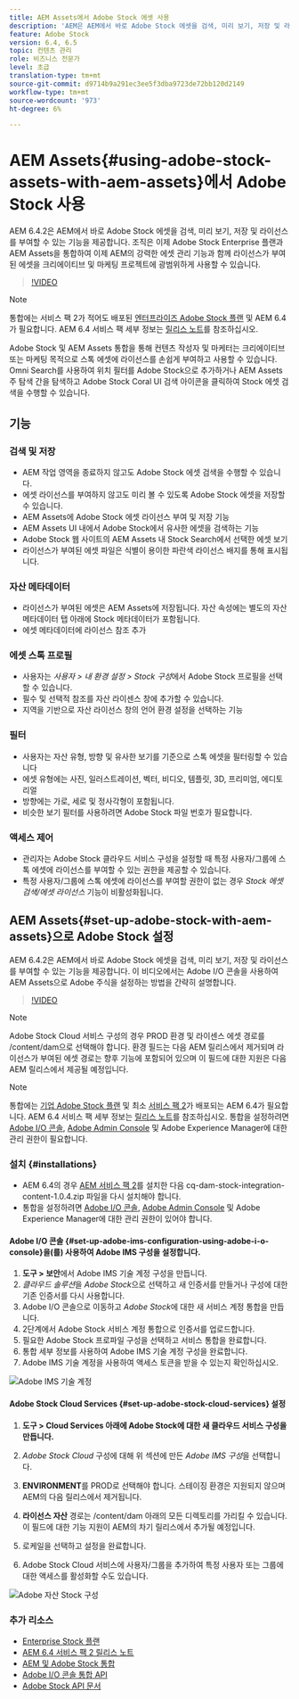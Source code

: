 ```yaml
---
title: AEM Assets에서 Adobe Stock 에셋 사용
description: 'AEM은 AEM에서 바로 Adobe Stock 에셋을 검색, 미리 보기, 저장 및 라이선스를 부여할 수 있는 기능을 제공합니다. 조직은 이제 Adobe Stock Enterprise 플랜과 AEM Assets을 통합하여 이제 AEM의 강력한 에셋 관리 기능과 함께 라이선스가 부여된 에셋을 크리에이티브 및 마케팅 프로젝트에 광범위하게 사용할 수 있습니다. '
feature: Adobe Stock
version: 6.4, 6.5
topic: 컨텐츠 관리
role: 비즈니스 전문가
level: 초급
translation-type: tm+mt
source-git-commit: d9714b9a291ec3ee5f3dba9723de72bb120d2149
workflow-type: tm+mt
source-wordcount: '973'
ht-degree: 6%

---
```



# AEM Assets{#using-adobe-stock-assets-with-aem-assets}에서 Adobe Stock 사용

AEM 6.4.2은 AEM에서 바로 Adobe Stock 에셋을 검색, 미리 보기, 저장 및 라이선스를 부여할 수 있는 기능을 제공합니다. 조직은 이제 Adobe Stock Enterprise 플랜과 AEM Assets을 통합하여 이제 AEM의 강력한 에셋 관리 기능과 함께 라이선스가 부여된 에셋을 크리에이티브 및 마케팅 프로젝트에 광범위하게 사용할 수 있습니다.

>[!VIDEO](https://video.tv.adobe.com/v/24678/?quality=9&learn=on)

>[!NOTE]
>
>통합에는 서비스 팩 2가 적어도 배포된 [엔터프라이즈 Adobe Stock 플랜](https://landing.adobe.com/en/na/products/creative-cloud/ctir-4625-stock-for-enterprise/index.html) 및 AEM 6.4가 필요합니다. AEM 6.4 서비스 팩 세부 정보는 [릴리스 노트](https://helpx.adobe.com/experience-manager/6-4/release-notes/sp-release-notes.html)를 참조하십시오.

Adobe Stock 및 AEM Assets 통합을 통해 컨텐츠 작성자 및 마케터는 크리에이티브 또는 마케팅 목적으로 스톡 에셋에 라이선스를 손쉽게 부여하고 사용할 수 있습니다. Omni Search를 사용하여 위치 필터를 Adobe Stock으로 추가하거나 AEM Assets 주 탐색 간을 탐색하고 Adobe Stock Coral UI 검색 아이콘을 클릭하여 Stock 에셋 검색을 수행할 수 있습니다.

## 기능

### 검색 및 저장

* AEM 작업 영역을 종료하지 않고도 Adobe Stock 에셋 검색을 수행할 수 있습니다.
* 에셋 라이선스를 부여하지 않고도 미리 볼 수 있도록 Adobe Stock 에셋을 저장할 수 있습니다.
* AEM Assets에 Adobe Stock 에셋 라이선스 부여 및 저장 기능
* AEM Assets UI 내에서 Adobe Stock에서 유사한 에셋을 검색하는 기능
* Adobe Stock 웹 사이트의 AEM Assets 내 Stock Search에서 선택한 에셋 보기
* 라이선스가 부여된 에셋 파일은 식별이 용이한 파란색 라이선스 배지를 통해 표시됩니다.

### 자산 메타데이터

* 라이선스가 부여된 에셋은 AEM Assets에 저장됩니다. 자산 속성에는 별도의 자산 메타데이터 탭 아래에 Stock 메타데이터가 포함됩니다.
* 에셋 메타데이터에 라이선스 참조 추가

### 에셋 스톡 프로필

* 사용자는 *사용자 > 내 환경 설정 > Stock 구성*&#x200B;에서 Adobe Stock 프로필을 선택할 수 있습니다.
* 필수 및 선택적 참조를 자산 라이센스 창에 추가할 수 있습니다.
* 지역을 기반으로 자산 라이선스 창의 언어 환경 설정을 선택하는 기능

### 필터

* 사용자는 자산 유형, 방향 및 유사한 보기를 기준으로 스톡 에셋을 필터링할 수 있습니다
* 에셋 유형에는 사진, 일러스트레이션, 벡터, 비디오, 템플릿, 3D, 프리미엄, 에디토리얼
* 방향에는 가로, 세로 및 정사각형이 포함됩니다.
* 비슷한 보기 필터를 사용하려면 Adobe Stock 파일 번호가 필요합니다.

### 액세스 제어

* 관리자는 Adobe Stock 클라우드 서비스 구성을 설정할 때 특정 사용자/그룹에 스톡 에셋에 라이선스를 부여할 수 있는 권한을 제공할 수 있습니다.
* 특정 사용자/그룹에 스톡 에셋에 라이선스를 부여할 권한이 없는 경우 *Stock 에셋 검색/에셋 라이선스* 기능이 비활성화됩니다.

## AEM Assets{#set-up-adobe-stock-with-aem-assets}으로 Adobe Stock 설정

AEM 6.4.2은 AEM에서 바로 Adobe Stock 에셋을 검색, 미리 보기, 저장 및 라이선스를 부여할 수 있는 기능을 제공합니다. 이 비디오에서는 Adobe I/O 콘솔을 사용하여 AEM Assets으로 Adobe 주식을 설정하는 방법을 간략히 설명합니다.

>[!VIDEO](https://video.tv.adobe.com/v/25043/?quality=12&learn=on)

>[!NOTE]
>
>Adobe Stock Cloud 서비스 구성의 경우 PROD 환경 및 라이센스 에셋 경로를 /content/dam으로 선택해야 합니다. 환경 필드는 다음 AEM 릴리스에서 제거되며 라이선스가 부여된 에셋 경로는 향후 기능에 포함되어 있으며 이 필드에 대한 지원은 다음 AEM 릴리스에서 제공될 예정입니다.

>[!NOTE]
>
>통합에는 [기업 Adobe Stock 플랜](https://landing.adobe.com/en/na/products/creative-cloud/ctir-4625-stock-for-enterprise/index.html) 및 최소 [서비스 팩 2](https://www.adobeaemcloud.com/content/marketplace/marketplaceProxy.html?packagePath=/content/companies/public/adobe/packages/cq640/servicepack/AEM-6.4.2.0)가 배포되는 AEM 6.4가 필요합니다. AEM 6.4 서비스 팩 세부 정보는 [릴리스 노트](https://helpx.adobe.com/experience-manager/6-4/release-notes/sp-release-notes.html)를 참조하십시오. 통합을 설정하려면 [Adobe I/O 콘솔](https://console.adobe.io/), [Adobe Admin Console](https://adminconsole.adobe.com/) 및 Adobe Experience Manager에 대한 관리 권한이 필요합니다.

### 설치 {#installations}

* AEM 6.4의 경우 [AEM 서비스 팩 2](https://www.adobeaemcloud.com/content/marketplace/marketplaceProxy.html?packagePath=/content/companies/public/adobe/packages/cq640/servicepack/AEM-6.4.2.0)를 설치한 다음 cq-dam-stock-integration-content-1.0.4.zip 파일을 다시 설치해야 합니다.
* 통합을 설정하려면 [Adobe I/O 콘솔](https://console.adobe.io/), [Adobe Admin Console](https://adminconsole.adobe.com/) 및 Adobe Experience Manager에 대한 관리 권한이 있어야 합니다.

#### Adobe I/O 콘솔 {#set-up-adobe-ims-configuration-using-adobe-i-o-console}을(를) 사용하여 Adobe IMS 구성을 설정합니다.

1. **도구 > 보안**&#x200B;에서 Adobe IMS 기술 계정 구성을 만듭니다.
2. *클라우드 솔루션*&#x200B;을 *Adobe Stock*&#x200B;으로 선택하고 새 인증서를 만들거나 구성에 대한 기존 인증서를 다시 사용합니다.
3. Adobe I/O 콘솔으로 이동하고 *Adobe Stock*&#x200B;에 대한 새 서비스 계정 통합을 만듭니다.
4. 2단계에서 Adobe Stock 서비스 계정 통합으로 인증서를 업로드합니다.
5. 필요한 Adobe Stock 프로파일 구성을 선택하고 서비스 통합을 완료합니다.
6. 통합 세부 정보를 사용하여 Adobe IMS 기술 계정 구성을 완료합니다.
7. Adobe IMS 기술 계정을 사용하여 액세스 토큰을 받을 수 있는지 확인하십시오.

![Adobe IMS 기술 계정](assets/screen_shot_2018-10-22at12219pm.png)

#### Adobe Stock Cloud Services {#set-up-adobe-stock-cloud-services} 설정

1. **도구 > Cloud Services 아래에 Adobe Stock에 대한 새 클라우드 서비스 구성을 만듭니다.**
2. *Adobe Stock Cloud* 구성에 대해 위 섹션에 만든 *Adobe IMS 구성*&#x200B;을 선택합니다.

3. **ENVIRONMENT**&#x200B;를 PROD로 선택해야 합니다. 스테이징 환경은 지원되지 않으며 AEM의 다음 릴리스에서 제거됩니다.
4. **라이선스 자산** 경로는 /content/dam 아래의 모든 디렉토리를 가리킬 수 있습니다. 이 필드에 대한 기능 지원이 AEM의 차기 릴리스에서 추가될 예정입니다.
5. 로케일을 선택하고 설정을 완료합니다.
6. Adobe Stock Cloud 서비스에 사용자/그룹을 추가하여 특정 사용자 또는 그룹에 대한 액세스를 활성화할 수도 있습니다.

![Adobe 자산 Stock 구성](assets/screen_shot_2018-10-22at12425pm.png)

### 추가 리소스

* [Enterprise Stock 플랜](https://landing.adobe.com/en/na/products/creative-cloud/ctir-4625-stock-for-enterprise/index.html)
* [AEM 6.4 서비스 팩 2 릴리스 노트](https://helpx.adobe.com/experience-manager/6-4/release-notes/sp-release-notes.html)
* [AEM 및 Adobe Stock 통합](https://helpx.adobe.com/experience-manager/6-5/assets/using/aem-assets-adobe-stock.html#IntegrateAEMandAdobeStock)
* [Adobe I/O 콘솔 통합 API](https://www.adobe.io/apis/cloudplatform/console/authentication/gettingstarted.html)
* [Adobe Stock API 문서](https://www.adobe.io/apis/creativecloud/stock/docs.html)